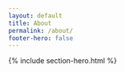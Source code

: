 ```yaml
---
layout: default
title: About
permalink: /about/
footer-hero: false
---
```


{% include section-hero.html %}

<br>